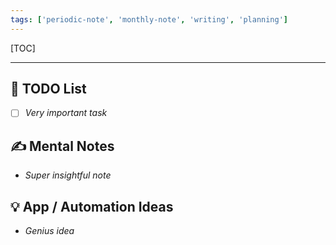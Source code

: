 ```yaml
---
tags: ['periodic-note', 'monthly-note', 'writing', 'planning']
---
```

[TOC]

---

## 🚨 TODO List

* [ ] *Very important task*

## ✍️ Mental Notes 

* *Super insightful note*

## 💡 App / Automation Ideas

* *Genius idea*